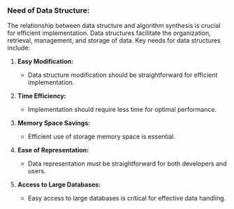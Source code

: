 
### Need of Data Structure:

The relationship between data structure and algorithm synthesis is crucial for efficient implementation. Data structures facilitate the organization, retrieval, management, and storage of data. Key needs for data structures include:

1. **Easy Modification:**
   - Data structure modification should be straightforward for efficient implementation.

2. **Time Efficiency:**
   - Implementation should require less time for optimal performance.

3. **Memory Space Savings:**
   - Efficient use of storage memory space is essential.

4. **Ease of Representation:**
   - Data representation must be straightforward for both developers and users.

5. **Access to Large Databases:**
   - Easy access to large databases is critical for effective data handling.

